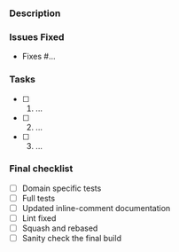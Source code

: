 ### Description
<!-- Write your description about what this PR is about. -->

### Issues Fixed
<!-- List all issues fixed by this PR. -->
* Fixes #...

### Tasks
<!-- 
  List all tasks to be done by this MR.
  If a task is no longer required, add a strikethrough (including the checkbox):
  - ~~[ ] 3. ...~~ - being completed in #...
-->
- [ ] 1. ...
- [ ] 2. ...
- [ ] 3. ...

### Final checklist
<!-- Please check what applies. Note that these are not hard requirements but merely serve as information for reviewers. -->

* [ ] Domain specific tests
* [ ] Full tests
* [ ] Updated inline-comment documentation
* [ ] Lint fixed
* [ ] Squash and rebased
* [ ] Sanity check the final build
